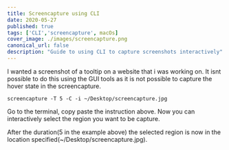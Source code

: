 ```yaml
---
title: Screencapture using CLI
date: 2020-05-27
published: true
tags: ['CLI','screencapture', macOs]
cover_image: ./images/screencapture.png
canonical_url: false
description: "Guide to using CLI to capture screenshots interactively"
---
```


I wanted a screenshot of a tooltip on a website that i was working on. It isnt possible to do this using the GUI tools as it is not possible to capture the hover state in the screencapture.

```screencapture -T 5 -C -i ~/Desktop/screencapture.jpg```

Go to the terminal, copy paste the instruction above. Now you can interactively select the region you want to be capture.

After the duration(5 in the example above) the selected region is now in the location specified(~/Desktop/screencapture.jpg).
